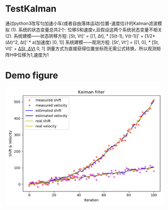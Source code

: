 # TestKalman

通过python3改写匀加速小车(或者自由落体运动)位置-速度估计的Kalman滤波模拟
(1). 系统的状态变量总共2个: 位移S和速度v,且假设这两个系统状态变量不相关
(2). 系统建模——状态转移方程:
            [St, Vt]' = [[1, Δt], *  [S(t-1), V(t-1)]' + [1/2*(Δt)^2, Δt]' * a(加速度)
                         [0, 1]]
     系统建模——观测方程:
            [St', Vt'] = [[1, 0], * [St, Vt]' + [ΔSt, ΔVt](误差或噪声)
                           0, 1] 
            测量方式为直接获得位置坐标而无需公式转换，所以观测矩阵H中位移为1,速度为1

# Demo figure
![image](https://github.com/CaptainEven/TestKalman/blob/master/shift_velociity.png)
